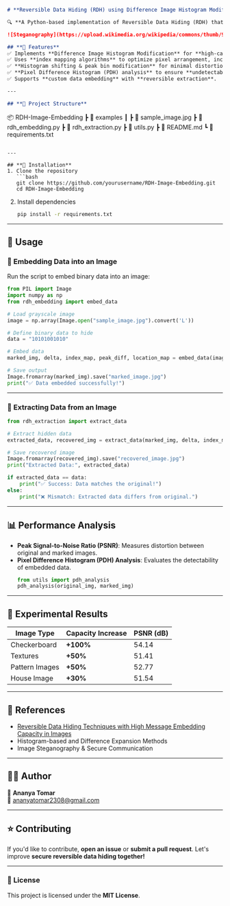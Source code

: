 

```markdown
# **Reversible Data Hiding (RDH) using Difference Image Histogram Modification**  

🔍 **A Python-based implementation of Reversible Data Hiding (RDH) that enables lossless embedding and extraction of hidden data in grayscale images while ensuring perfect image recovery.**  

![Steganography](https://upload.wikimedia.org/wikipedia/commons/thumb/9/9a/Steganography_2.png/800px-Steganography_2.png)  

## **📌 Features**  
✅ Implements **Difference Image Histogram Modification** for **high-capacity** and **lossless** data embedding.  
✅ Uses **index mapping algorithms** to optimize pixel arrangement, increasing **embedding capacity by 50%**.  
✅ **Histogram shifting & peak bin modification** for minimal distortion (**PSNR > 50 dB**).  
✅ **Pixel Difference Histogram (PDH) analysis** to ensure **undetectability**.  
✅ Supports **custom data embedding** with **reversible extraction**.  

---

## **📂 Project Structure**
```
📦 RDH-Image-Embedding
 ┣ 📂 examples
 ┃ ┣ 📜 sample_image.jpg
 ┣ 📜 rdh_embedding.py
 ┣ 📜 rdh_extraction.py
 ┣ 📜 utils.py
 ┣ 📜 README.md
 ┗ 📜 requirements.txt
```

---

## **🚀 Installation**  
1. Clone the repository  
   ```bash
   git clone https://github.com/yourusername/RDH-Image-Embedding.git
   cd RDH-Image-Embedding
   ```

2. Install dependencies  
   ```bash
   pip install -r requirements.txt
   ```

---

## **📸 Usage**  

### **🔹 Embedding Data into an Image**
Run the script to embed binary data into an image:  
```python
from PIL import Image
import numpy as np
from rdh_embedding import embed_data

# Load grayscale image
image = np.array(Image.open("sample_image.jpg").convert('L'))

# Define binary data to hide
data = "10101001010"

# Embed data
marked_img, delta, index_map, peak_diff, location_map = embed_data(image, data, axis="columns")

# Save output
Image.fromarray(marked_img).save("marked_image.jpg")
print("✅ Data embedded successfully!")
```

---

### **🔹 Extracting Data from an Image**
```python
from rdh_extraction import extract_data

# Extract hidden data
extracted_data, recovered_img = extract_data(marked_img, delta, index_map, peak_diff, location_map, len(data), axis="columns")

# Save recovered image
Image.fromarray(recovered_img).save("recovered_image.jpg")
print("Extracted Data:", extracted_data)

if extracted_data == data:
    print("✅ Success: Data matches the original!")
else:
    print("❌ Mismatch: Extracted data differs from original.")
```

---

## **📊 Performance Analysis**
- **Peak Signal-to-Noise Ratio (PSNR)**: Measures distortion between original and marked images.
- **Pixel Difference Histogram (PDH) Analysis**: Evaluates the detectability of embedded data.  
  ```python
  from utils import pdh_analysis
  pdh_analysis(original_img, marked_img)
  ```

---

## **🔬 Experimental Results**
| Image Type      | Capacity Increase | PSNR (dB) |
|----------------|------------------|-----------|
| Checkerboard   | **+100%**        | 54.14     |
| Textures       | **+50%**         | 51.41     |
| Pattern Images | **+50%**         | 52.77     |
| House Image    | **+30%**         | 51.54     |

---

## **📜 References**
- [Reversible Data Hiding Techniques with High Message Embedding Capacity in Images](https://doi.org/10.1371/journal.pone.0231602)  
- Histogram-based and Difference Expansion Methods  
- Image Steganography & Secure Communication  

---

## **👨‍💻 Author**
👤 **Ananya Tomar**  
📧 ananyatomar2308@gmail.com  
 

---

## **⭐ Contributing**
If you'd like to contribute, **open an issue** or **submit a pull request**. Let's improve **secure reversible data hiding together!**  

---

### **📜 License**
This project is licensed under the **MIT License**.
```


